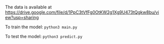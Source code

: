 The data is available at https://drive.google.com/file/d/1PpC3tVfFg0OtKW2g1Xg9U473tQgkw8bu/view?usp=sharing

To train the model:
```python3 main.py```

To test the model:
```python3 predict.py```
